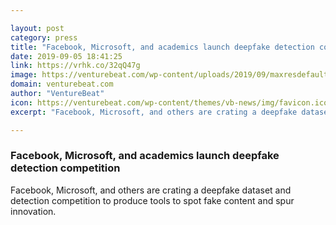```yaml
---

layout: post
category: press
title: "Facebook, Microsoft, and academics launch deepfake detection competition"
date: 2019-09-05 18:41:25
link: https://vrhk.co/32qQ47g
image: https://venturebeat.com/wp-content/uploads/2019/09/maxresdefault-4.jpg?w=1200&strip=all
domain: venturebeat.com
author: "VentureBeat"
icon: https://venturebeat.com/wp-content/themes/vb-news/img/favicon.ico
excerpt: "Facebook, Microsoft, and others are crating a deepfake dataset and detection competition to produce tools to spot fake content and spur innovation."

---
```


### Facebook, Microsoft, and academics launch deepfake detection competition

Facebook, Microsoft, and others are crating a deepfake dataset and detection competition to produce tools to spot fake content and spur innovation.
